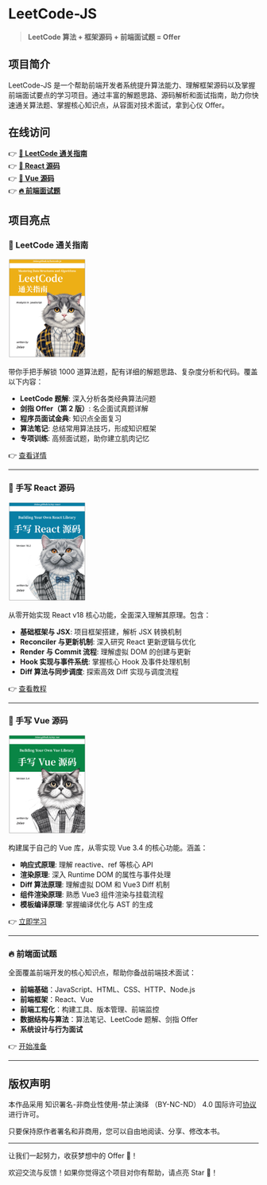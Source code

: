 # LeetCode-JS

> **LeetCode 算法 + 框架源码 + 前端面试题 = Offer**

## 项目简介

LeetCode-JS 是一个帮助前端开发者系统提升算法能力、理解框架源码以及掌握前端面试要点的学习项目。通过丰富的解题思路、源码解析和面试指南，助力你快速通关算法题、掌握核心知识点，从容面对技术面试，拿到心仪 Offer。

## 在线访问

👉 [**🧭 LeetCode 通关指南**](https://2xiao.github.io/leetcode-js/)  
👉 [**🍭 React 源码**](https://2xiao.github.io/my-react/)  
👉 [**🤡 Vue 源码**](https://2xiao.github.io/my-vue/)  
👉 [**🔥 前端面试题**](https://2xiao.github.io/interview/)

## 项目亮点

### 🧭 LeetCode 通关指南

<img src="./src/image/leetcode-js-logo.png" alt="logo" height="200"/>

带你手把手解锁 1000 道算法题，配有详细的解题思路、复杂度分析和代码。覆盖以下内容：

- **LeetCode 题解**: 深入分析各类经典算法问题
- **剑指 Offer（第 2 版）**: 名企面试真题详解
- **程序员面试金典**: 知识点全面复习
- **算法笔记**: 总结常用算法技巧，形成知识框架
- **专项训练**: 高频面试题，助你建立肌肉记忆

👉 [查看详情](https://2xiao.github.io/leetcode-js/)

---

### 🍭 手写 React 源码

<img src="./src/image/react-logo.png" alt="logo" height="200"/>

从零开始实现 React v18 核心功能，全面深入理解其原理。包含：

- **基础框架与 JSX**: 项目框架搭建，解析 JSX 转换机制
- **Reconciler 与更新机制**: 深入研究 React 更新逻辑与优化
- **Render 与 Commit 流程**: 理解虚拟 DOM 的创建与更新
- **Hook 实现与事件系统**: 掌握核心 Hook 及事件处理机制
- **Diff 算法与同步调度**: 探索高效 Diff 实现与调度流程

👉 [查看教程](https://2xiao.github.io/my-react/)

---

### 🤡 手写 Vue 源码

<img src="./src/image/vue-logo.png" alt="logo" height="200"/>

构建属于自己的 Vue 库，从零实现 Vue 3.4 的核心功能。涵盖：

- **响应式原理**: 理解 reactive、ref 等核心 API
- **渲染原理**: 深入 Runtime DOM 的属性与事件处理
- **Diff 算法原理**: 理解虚拟 DOM 和 Vue3 Diff 机制
- **组件渲染原理**: 熟悉 Vue3 组件渲染与挂载流程
- **模板编译原理**: 掌握编译优化与 AST 的生成

👉 [立即学习](https://2xiao.github.io/my-vue/)

---

### 🔥 前端面试题

全面覆盖前端开发的核心知识点，帮助你备战前端技术面试：

- **前端基础**：JavaScript、HTML、CSS、HTTP、Node.js
- **前端框架**：React、Vue
- **前端工程化**：构建工具、版本管理、前端监控
- **数据结构与算法**：算法笔记、LeetCode 题解、剑指 Offer
- **系统设计与行为面试**

👉 [开始准备](https://2xiao.github.io/interview/)

---

## 版权声明

本作品采用 知识署名-非商业性使用-禁止演绎 （BY-NC-ND） 4.0 国际许可[协议](https://creativecommons.org/licenses/by-nc-nd/4.0/legalcode.zh-Hans) 进行许可。

只要保持原作者署名和非商用，您可以自由地阅读、分享、修改本书。

---

让我们一起努力，收获梦想中的 Offer 🚀！

欢迎交流与反馈！如果你觉得这个项目对你有帮助，请点亮 Star 🌟！

